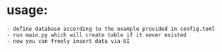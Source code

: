 # usage:
    - define database according to the example provided in config.toml
    - run main.py which will create table if it never existed 
    - now you can freely insert data via UI